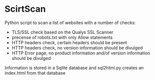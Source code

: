 # ScirtScan
Python script to scan a list of websites with a number of checks:
* TLS/SSL check based on the Qualys SSL Scanner
* precense of robots.txt with only Allow statements
* HTTP headers check, certain headers should be present
* HTTP headers check, no version information should be divulged
* HTTP Error page, no product information and/of version information should be divulged

Information is stored in a Sqlite database and sql2html.py creates an index.html from that database
